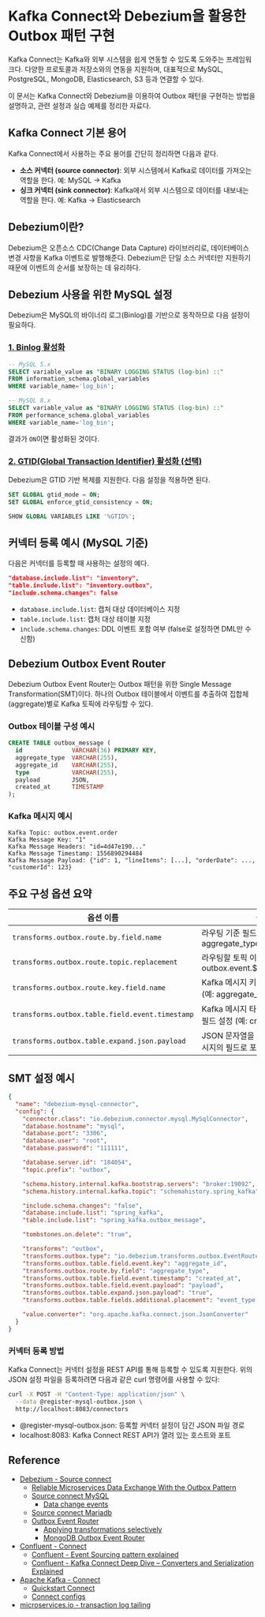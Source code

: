 # Kafka Connect와 Debezium을 활용한 Outbox 패턴 구현

Kafka Connect는 Kafka와 외부 시스템을 쉽게 연동할 수 있도록 도와주는 프레임워크다. 다양한 프로토콜과 저장소와의 연동을 지원하며, 대표적으로 MySQL, PostgreSQL, MongoDB, Elasticsearch, S3 등과 연결할 수 있다.

이 문서는 Kafka Connect와 Debezium을 이용하여 Outbox 패턴을 구현하는 방법을 설명하고, 관련 설정과 실습 예제를 정리한 자료다.

## Kafka Connect 기본 용어

Kafka Connect에서 사용하는 주요 용어를 간단히 정리하면 다음과 같다.

- **소스 커넥터 (source connector)**: 외부 시스템에서 Kafka로 데이터를 가져오는 역할을 한다. 예: MySQL → Kafka
- **싱크 커넥터 (sink connector)**: Kafka에서 외부 시스템으로 데이터를 내보내는 역할을 한다. 예: Kafka → Elasticsearch

## Debezium이란?

Debezium은 오픈소스 CDC(Change Data Capture) 라이브러리로, 데이터베이스 변경 사항을 Kafka 이벤트로 발행해준다. Debezium은 단일 소스 커넥터만 지원하기 때문에 이벤트의 순서를 보장하는 데 유리하다.

## Debezium 사용을 위한 MySQL 설정

Debezium은 MySQL의 바이너리 로그(Binlog)를 기반으로 동작하므로 다음 설정이 필요하다.

### [1. Binlog 활성화]((https://debezium.io/documentation/reference/stable/connectors/mysql.html#enable-mysql-binlog))

```sql
-- MySQL 5.x
SELECT variable_value as "BINARY LOGGING STATUS (log-bin) ::"
FROM information_schema.global_variables
WHERE variable_name='log_bin';

-- MySQL 8.x
SELECT variable_value as "BINARY LOGGING STATUS (log-bin) ::"
FROM performance_schema.global_variables
WHERE variable_name='log_bin';
```

결과가 `ON`이면 활성화된 것이다.

### [2. GTID(Global Transaction Identifier) 활성화 (선택)]((https://debezium.io/documentation/reference/stable/connectors/mysql.html#enable-mysql-gtids))

Debezium은 GTID 기반 복제를 지원한다. 다음 설정을 적용하면 된다.

```sql
SET GLOBAL gtid_mode = ON;
SET GLOBAL enforce_gtid_consistency = ON;

SHOW GLOBAL VARIABLES LIKE '%GTID%';
```

## 커넥터 등록 예시 (MySQL 기준)

다음은 커넥터를 등록할 때 사용하는 설정의 예다.

```json
"database.include.list": "inventory",
"table.include.list": "inventory.outbox",
"include.schema.changes": false
```

- `database.include.list`: 캡처 대상 데이터베이스 지정
- `table.include.list`: 캡처 대상 테이블 지정
- `include.schema.changes`: DDL 이벤트 포함 여부 (false로 설정하면 DML만 수신함)

## Debezium Outbox Event Router

Debezium Outbox Event Router는 Outbox 패턴을 위한 Single Message Transformation(SMT)이다. 하나의 Outbox 테이블에서 이벤트를 추출하여 집합체(aggregate)별로 Kafka 토픽에 라우팅할 수 있다.

### Outbox 테이블 구성 예시

```sql
CREATE TABLE outbox_message (
  id              VARCHAR(36) PRIMARY KEY,
  aggregate_type  VARCHAR(255),
  aggregate_id    VARCHAR(255),
  type            VARCHAR(255),
  payload         JSON,
  created_at      TIMESTAMP
);
```

### Kafka 메시지 예시

```text
Kafka Topic: outbox.event.order
Kafka Message Key: "1"
Kafka Message Headers: "id=4d47e190..."
Kafka Message Timestamp: 1556890294484
Kafka Message Payload: {"id": 1, "lineItems": [...], "orderDate": ..., "customerId": 123}
```

## 주요 구성 옵션 요약

| 옵션 이름                                           | 설명                                                     |
| ----------------------------------------------- | ------------------------------------------------------ |
| `transforms.outbox.route.by.field.name`         | 라우팅 기준 필드 설정 (예: aggregate\_type)                      |
| `transforms.outbox.route.topic.replacement`     | 라우팅할 토픽 이름 패턴 설정 (예: outbox.event.\${aggregate\_type}) |
| `transforms.outbox.route.key.field.name`        | Kafka 메시지 키로 사용할 필드 설정 (예: aggregate\_id)              |
| `transforms.outbox.table.field.event.timestamp` | Kafka 메시지 타임스탬프로 사용할 필드 설정 (예: created\_at)            |
| `transforms.outbox.table.expand.json.payload`   | JSON 문자열을 확장하여 Kafka 메시지의 필드로 포함할지 여부                  |

## SMT 설정 예시

```json
{
  "name": "debezium-mysql-connector",
  "config": {
    "connector.class": "io.debezium.connector.mysql.MySqlConnector",
    "database.hostname": "mysql",
    "database.port": "3306",
    "database.user": "root",
    "database.password": "111111",

    "database.server.id": "184054",
    "topic.prefix": "outbox",

    "schema.history.internal.kafka.bootstrap.servers": "broker:19092",
    "schema.history.internal.kafka.topic": "schemahistory.spring_kafka",

    "include.schema.changes": "false",
    "database.include.list": "spring_kafka",
    "table.include.list": "spring_kafka.outbox_message",

    "tombstones.on.delete": "true",

    "transforms": "outbox",
    "transforms.outbox.type": "io.debezium.transforms.outbox.EventRouter",
    "transforms.outbox.table.field.event.key": "aggregate_id",
    "transforms.outbox.route.by.field": "aggregate_type",
    "transforms.outbox.table.field.event.timestamp": "created_at",
    "transforms.outbox.table.field.event.payload": "payload",
    "transforms.outbox.table.expand.json.payload": "true",
    "transforms.outbox.table.fields.additional.placement": "event_type:header,created_at:envelope",

    "value.converter": "org.apache.kafka.connect.json.JsonConverter"
  }
}
```

### 커넥터 등록 방법

Kafka Connect는 커넥터 설정을 REST API를 통해 등록할 수 있도록 지원한다. 위의 JSON 설정 파일을 등록하려면 다음과 같은 curl 명령어를 사용할 수 있다:

```bash
curl -X POST -H "Content-Type: application/json" \
  --data @register-mysql-outbox.json \
  http://localhost:8083/connectors
```

- @register-mysql-outbox.json: 등록할 커넥터 설정이 담긴 JSON 파일 경로
- localhost:8083: Kafka Connect REST API가 열려 있는 호스트와 포트

## Reference

- [Debezium - Source connect](https://debezium.io/documentation/reference/stable/connectors/index.html)
    - [Reliable Microservices Data Exchange With the Outbox Pattern](https://debezium.io/blog/2019/02/19/reliable-microservices-data-exchange-with-the-outbox-pattern/)
    - [Source connect MySQL](https://debezium.io/documentation/reference/stable/connectors/mysql.html)
        - [Data change events](https://debezium.io/documentation/reference/stable/connectors/mysql.html#mysql-events)
    - [Source connect Mariadb](https://debezium.io/documentation/reference/stable/connectors/mariadb.html)
    - [Outbox Event Router](https://debezium.io/documentation/reference/stable/transformations/outbox-event-router.html)
        - [Applying transformations selectively](https://debezium.io/documentation/reference/stable/transformations/applying-transformations-selectively.html?utm_source=chatgpt.com)
        - [MongoDB Outbox Event Router](https://debezium.io/blog/2021/11/30/debezium-1.8-beta1-released/?utm_source=chatgpt.com)
- [Confluent - Connect](https://docs.confluent.io/platform/current/connect/index.html)
    - [Confluent - Event Sourcing pattern explained](https://developer.confluent.io/courses/microservices/the-transactional-outbox-pattern/)
    - [Confluent - Kafka Connect Deep Dive – Converters and Serialization Explained](https://www.confluent.io/blog/kafka-connect-deep-dive-converters-serialization-explained/)
- [Apache Kafka - Connect](https://kafka.apache.org/documentation.html#connect)
    - [Quickstart Connect](https://kafka.apache.org/quickstart#quickstart_kafkaconnect)
    - [Connect configs](https://kafka.apache.org/documentation.html#connectconfigs)
- [microservices.io - transaction log tailing](https://microservices.io/patterns/data/transaction-log-tailing.html)
